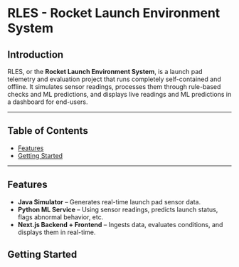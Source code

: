 # RLES - Rocket Launch Environment System  


## Introduction

RLES, or the **Rocket Launch Environment System**, is a launch pad telemetry and evaluation project that runs completely self-contained and offline. It simulates sensor readings, processes them through rule-based checks and ML predictions, and displays live readings and ML predictions in a dashboard for end-users.

---

## Table of Contents

- [Features](#features)
- [Getting Started](#getting-started)

---

## Features

- **Java Simulator** – Generates real-time launch pad sensor data.
- **Python ML Service** – Using sensor readings, predicts launch status, flags abnormal behavior, etc.
- **Next.js Backend + Frontend** – Ingests data, evaluates conditions, and displays them in real-time.


## Getting Started


